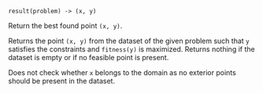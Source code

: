 ```
result(problem) -> (x, y)
```

Return the best found point `(x, y)`.

Returns the point `(x, y)` from the dataset of the given problem such that `y` satisfies the constraints and `fitness(y)` is maximized. Returns nothing if the dataset is empty or if no feasible point is present.

Does not check whether `x` belongs to the domain as no exterior points should be present in the dataset.
